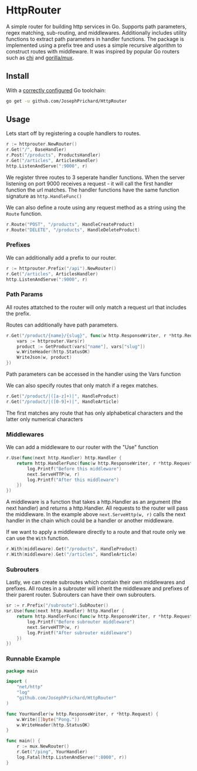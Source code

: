 # HttpRouter
A simple router for building http services in Go. Supports path parameters, regex matching, sub-routing, and middlewares. Additionally includes utility functions to extract path parameters in handler functions. The package is implemented using a prefix tree and uses a simple recursive algorithm to construct routes with middleware. It was inspired by popular Go routers such as [chi](https://github.com/go-chi/chi) and [gorilla/mux](https://github.com/gorilla/mux).

## Install

With a [correctly configured](https://golang.org/doc/install#testing) Go toolchain:

```sh
go get -u github.com/JosephPrichard/HttpRouter
```


## Usage

Lets start off by registering a couple handlers to routes.
```go
r := httprouter.NewRouter()
r.Get("/", BaseHandler)
r.Post("/products", ProductsHandler)
r.Get("/articles", ArticlesHandler)
http.ListenAndServe(":9000", r)
```

We register three routes to 3 seperate handler functions. When the server listening on port 9000 receives a request - it will call the first handler function the url matches. The handler functions have the same function signature as `http.HandleFunc()`

We can also define a route using any request method as a string using the `Route` function.
```go
r.Route("POST", "/products", HandleCreateProduct)
r.Route("DELETE", "/products", HandleDeleteProduct)
```

### Prefixes

We can additionally add a prefix to our router.
```go
r := httprouter.Prefix("/api").NewRouter()
r.Get("/articles", ArticlesHandler)
http.ListenAndServe(":9000", r)
```

### Path Params

All routes attatched to the router will only match a request url that includes the prefix.

Routes can additionally have path parameters.
```go
r.Get("/product/{name}/{slug}", func(w http.ResponseWriter, r *http.Request) {
    vars := httprouter.Vars(r)
    product := GetProduct(vars["name"], vars["slug"])
    w.WriteHeader(http.StatusOK)
    WriteJson(w, product)
})
```

Path parameters can be accessed in the handler using the Vars function

We can also specify routes that only match if a regex matches.
```go
r.Get("/product/|([a-z]+)|", HandleProduct)
r.Get("/product/|([0-9]+)|", HandleArticle)
```

The first matches any route that has only alphabetical characters and the latter only numerical characters

### Middlewares

We can add a middleware to our router with the "Use" function
```go
r.Use(func(next http.Handler) http.Handler {
    return http.HandlerFunc(func(w http.ResponseWriter, r *http.Request) {
        log.Printf("Before this middleware")
        next.ServeHTTP(w, r)
        log.Printf("After this middleware")
    })
})
```

A middleware is a function that takes a http.Handler as an argument (the next handler) and returns a http.Handler.
All requests to the router will pass the middleware. In the example above `next.ServeHttp(w, r)` calls the next handler in the chain which could be a handler or another middleware.

If we want to apply a middleware directly to a route and that route only we can use the `With` function.
```go
r.With(middleware).Get("/products", HandleProduct)
r.With(middleware).Get("/articles", HandleArticle)
```

### Subrouters

Lastly, we can create subroutes which contain their own middlewares and prefixes. All routes in a subrouter will inherit
the middleware and prefixes of their parent router. Subrouters can have their own subrouters.
```go
sr := r.Prefix("/subroute").SubRouter()
sr.Use(func(next http.Handler) http.Handler {
    return http.HandlerFunc(func(w http.ResponseWriter, r *http.Request) {
        log.Printf("Before subrouter middleware")
        next.ServeHTTP(w, r)
        log.Printf("After subrouter middleware")
    })
})
```

### Runnable Example

```go 
package main

import (
    "net/http"
    "log"
    "github.com/JosephPrichard/HttpRouter"
)

func YourHandler(w http.ResponseWriter, r *http.Request) {
    w.Write([]byte("Pong."))
    w.WriteHeader(http.StatusOK)
}

func main() {
    r := mux.NewRouter()
    r.Get("/ping", YourHandler)
    log.Fatal(http.ListenAndServe(":8000", r))
}
```